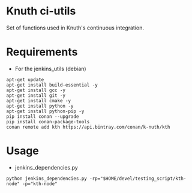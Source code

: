 # Knuth ci-utils

Set of functions used in Knuth's continuous integration.

# Requirements

* For the jenkins_utils (debian)
```
apt-get update
apt-get install build-essential -y
apt-get install gcc -y
apt-get install git -y
apt-get install cmake -y
apt-get install python -y
apt-get install python-pip -y
pip install conan --upgrade
pip install conan-package-tools
conan remote add kth https://api.bintray.com/conan/k-nuth/kth
```

# Usage
* jenkins_dependencies.py

```
python jenkins_dependencies.py -rp="$HOME/devel/testing_script/kth-node" -p="kth-node"
```
